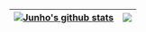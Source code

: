 | <a href="https://github.com/junodak/github-readme-stats"><img align="center" src="https://github-readme-stats.vercel.app/api?username=junodak&show_icons=true&include_all_commits=true&theme=buefy&hide_border=true" alt="Junho's github stats" /></a> | <a href="https://github.com/junodak/github-readme-stats"><img align="center" src="https://github-readme-stats.vercel.app/api/top-langs/?username=junodak&layout=compact&theme=buefy&hide_border=true" /></a> |
| ------------- | ------------- |
